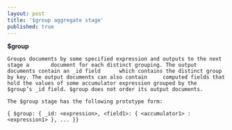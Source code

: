 ```yaml
---
layout: post
title: '$group aggregate stage'
published: true
---
```

**$group**
	
    Groups documents by some specified expression and outputs to the next stage a 		document for each distinct grouping. The output documents contain an _id field 		which contains the distinct group by key. The output documents can also contain 	computed fields that hold the values of some accumulator expression grouped by the 	   $group’s _id field. $group does not order its output documents.
    
    The $group stage has the following prototype form:
	
    { $group: { _id: <expression>, <field1>: { <accumulator1> : <expression1> }, ... }}
    
    
